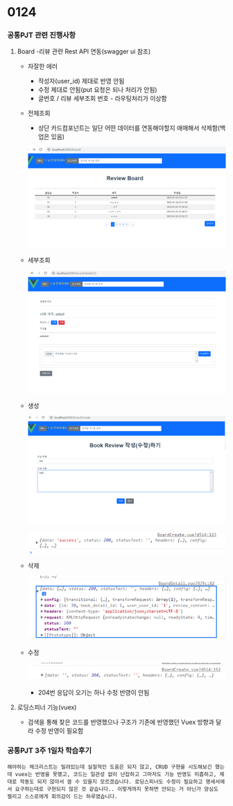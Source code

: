 # 0124

### 공통PJT 관련 진행사항

1. Board -리뷰 관련 Rest API 연동(swagger ui 참조)

   - 자잘한 에러
     - 작성자(user_id) 제대로 반영 안됨
     - 수정 제대로 안됨(put 요청은 되나 처리가 안됨)
     - 글번호 / 리뷰 세부조회 번호 - 라우팅처리가 이상함

   - 전체조회

     - 상단 카드컴포넌트는 일단 어떤 데이터를 연동해야할지 애매해서 삭제함(백업은 있음)

     ![image-20220124231400570](0124/image-20220124231400570.png)

   - 세부조회

     ![image-20220124231325758](0124/image-20220124231325758.png)

   - 생성

     ![image-20220124231445243](0124/image-20220124231445243.png)

     ![image-20220124231814835](0124/image-20220124231814835.png)

   - 삭제

     ![image-20220124231840778](0124/image-20220124231840778.png)

   - 수정

     ![image-20220124232201937](0124/image-20220124232201937.png)

     - 204번 응답이 오기는 하나 수정 반영이 안됨

2. 로딩스피너 기능(vuex)

   - 검색을 통해 찾은 코드를 반영했으나 구조가 기존에 반영했던 Vuex 방향과 달라 수정 반영이 필요함

### 공통PJT 3주 1일차 학습후기

```
해야하는 체크리스트는 밀려있는데 실질적인 도움은 되지 않고, CRUD 구현을 시도해보긴 했는데 vuex는 반영을 못했고, 코드는 일관성 없이 난잡하고 그마저도 기능 반영도 미흡하고, 제대로 작동도 되지 않아서 쓸 수 있을지 모르겠습니다. 로딩스피너도 수정이 필요하고 명세서에서 요구하는대로 구현되지 않은 것 같습니다.. 이렇게까지 못하면 안되는 거 아닌가 양심도 찔리고 스스로에게 회의감이 드는 하루였습니다.
```

